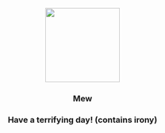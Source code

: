 <p align="center">
    <img src="https://raw.githubusercontent.com/PokeAPI/sprites/master/sprites/pokemon/151.png" width="150" height="150">
</p>
<h3 align="center"> <b>Mew</b></h3>
<h3 align="center">Have a terrifying day! (contains irony)</h3>
